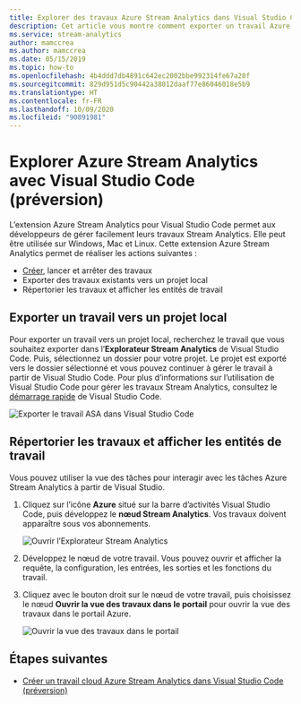 ```yaml
---
title: Explorer des travaux Azure Stream Analytics dans Visual Studio Code
description: Cet article vous montre comment exporter un travail Azure Stream Analytics vers un projet local, répertorier des travaux et afficher des entités de travail.
ms.service: stream-analytics
author: mamccrea
ms.author: mamccrea
ms.date: 05/15/2019
ms.topic: how-to
ms.openlocfilehash: 4b4ddd7db4891c642ec2002bbe992314fe67a20f
ms.sourcegitcommit: 829d951d5c90442a38012daaf77e86046018e5b9
ms.translationtype: HT
ms.contentlocale: fr-FR
ms.lasthandoff: 10/09/2020
ms.locfileid: "90891981"
---
```

# <a name="explore-azure-stream-analytics-with-visual-studio-code-preview"></a>Explorer Azure Stream Analytics avec Visual Studio Code (préversion)

L’extension Azure Stream Analytics pour Visual Studio Code permet aux développeurs de gérer facilement leurs travaux Stream Analytics. Elle peut être utilisée sur Windows, Mac et Linux. Cette extension Azure Stream Analytics permet de réaliser les actions suivantes :

- [Créer](quick-create-visual-studio-code.md), lancer et arrêter des travaux
- Exporter des travaux existants vers un projet local
- Répertorier les travaux et afficher les entités de travail

## <a name="export-a-job-to-a-local-project"></a>Exporter un travail vers un projet local

Pour exporter un travail vers un projet local, recherchez le travail que vous souhaitez exporter dans l’**Explorateur Stream Analytics** de Visual Studio Code. Puis, sélectionnez un dossier pour votre projet. Le projet est exporté vers le dossier sélectionné et vous pouvez continuer à gérer le travail à partir de Visual Studio Code. Pour plus d’informations sur l’utilisation de Visual Studio Code pour gérer les travaux Stream Analytics, consultez le [démarrage rapide](quick-create-visual-studio-code.md) de Visual Studio Code.

![Exporter le travail ASA dans Visual Studio Code](./media/vscode-explore-jobs/export-job.png)

## <a name="list-job-and-view-job-entities"></a>Répertorier les travaux et afficher les entités de travail

Vous pouvez utiliser la vue des tâches pour interagir avec les tâches Azure Stream Analytics à partir de Visual Studio.


1. Cliquez sur l’icône **Azure** situé sur la barre d’activités Visual Studio Code, puis développez le **nœud Stream Analytics**. Vos travaux doivent apparaître sous vos abonnements.

   ![Ouvrir l’Explorateur Stream Analytics](./media/vscode-explore-jobs/open-explorer.png)

2. Développez le nœud de votre travail. Vous pouvez ouvrir et afficher la requête, la configuration, les entrées, les sorties et les fonctions du travail. 

3. Cliquez avec le bouton droit sur le nœud de votre travail, puis choisissez le nœud **Ouvrir la vue des travaux dans le portail** pour ouvrir la vue des travaux dans le portail Azure.

   ![Ouvrir la vue des travaux dans le portail](./media/vscode-explore-jobs/open-job-view.png)

## <a name="next-steps"></a>Étapes suivantes

* [Créer un travail cloud Azure Stream Analytics dans Visual Studio Code (préversion)](quick-create-visual-studio-code.md)
